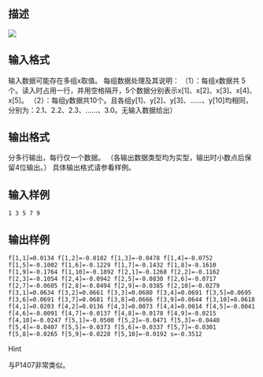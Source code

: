## 描述

<img border=0 src=http://60.191.162.158:8080/JudgeOnline/images/tsinghua/NO4/4_25.jpg>

## 输入格式

输入数据可能存在多组x取值。 每组数据处理及其说明： （1）：每组x数据共 5个。读入时占用一行，并用空格隔开，5个数据分别表示x[1]、x[2]、x[3]、x[4]、x[5]。 （2）：每组y数据共10个。且各组y[1]、y[2]、y[3]、……、y[10]均相同，分别为：2.1、2.2、2.3、……、3.0。无输入数据给出） 

## 输出格式

分多行输出，每行仅一个数据。 （各输出数据类型均为实型，输出时小数点后保留4位输出。） 具体输出格式请参看样例。 

## 输入样例

```plaintext
1 3 5 7 9
```

## 输出样例

```plaintext
f[1,1]=0.0134 f[1,2]=-0.0182 f[1,3]=-0.0478 f[1,4]=-0.0752 f[1,5]=-0.1002 f[1,6]=-0.1229 f[1,7]=-0.1432 f[1,8]=-0.1610 f[1,9]=-0.1764 f[1,10]=-0.1892 f[2,1]=-0.1268 f[2,2]=-0.1162 f[2,3]=-0.1054 f[2,4]=-0.0942 f[2,5]=-0.0830 f[2,6]=-0.0717 f[2,7]=-0.0605 f[2,8]=-0.0494 f[2,9]=-0.0385 f[2,10]=-0.0279 f[3,1]=0.0634 f[3,2]=0.0661 f[3,3]=0.0680 f[3,4]=0.0691 f[3,5]=0.0695 f[3,6]=0.0691 f[3,7]=0.0681 f[3,8]=0.0666 f[3,9]=0.0644 f[3,10]=0.0618 f[4,1]=0.0203 f[4,2]=0.0136 f[4,3]=0.0073 f[4,4]=0.0014 f[4,5]=-0.0041 f[4,6]=-0.0091 f[4,7]=-0.0137 f[4,8]=-0.0178 f[4,9]=-0.0215 f[4,10]=-0.0247 f[5,1]=-0.0500 f[5,2]=-0.0471 f[5,3]=-0.0440 f[5,4]=-0.0407 f[5,5]=-0.0373 f[5,6]=-0.0337 f[5,7]=-0.0301 f[5,8]=-0.0265 f[5,9]=-0.0228 f[5,10]=-0.0192 s=-0.3512 
```

Hint

与P1407非常类似。



 

